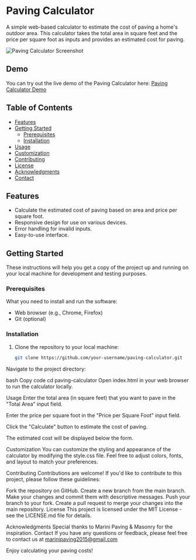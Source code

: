 # Paving Calculator

A simple web-based calculator to estimate the cost of paving a home's outdoor area. This calculator takes the total area in square feet and the price per square foot as inputs and provides an estimated cost for paving.

![Paving Calculator Screenshot](screenshot.png)

## Demo

You can try out the live demo of the Paving Calculator here: [Paving Calculator Demo](https://marinipavingandmasonry.com)

## Table of Contents

- [Features](#features)
- [Getting Started](#getting-started)
  - [Prerequisites](#prerequisites)
  - [Installation](#installation)
- [Usage](#usage)
- [Customization](#customization)
- [Contributing](#contributing)
- [License](#license)
- [Acknowledgments](#acknowledgments)
- [Contact](#contact)

## Features

- Calculate the estimated cost of paving based on area and price per square foot.
- Responsive design for use on various devices.
- Error handling for invalid inputs.
- Easy-to-use interface.

## Getting Started

These instructions will help you get a copy of the project up and running on your local machine for development and testing purposes.

### Prerequisites

What you need to install and run the software:

- Web browser (e.g., Chrome, Firefox)
- Git (optional)

### Installation

1. Clone the repository to your local machine:

   ```bash
   git clone https://github.com/your-username/paving-calculator.git
Navigate to the project directory:

bash
Copy code
cd paving-calculator
Open index.html in your web browser to run the calculator locally.

Usage
Enter the total area (in square feet) that you want to pave in the "Total Area" input field.

Enter the price per square foot in the "Price per Square Foot" input field.

Click the "Calculate" button to estimate the cost of paving.

The estimated cost will be displayed below the form.

Customization
You can customize the styling and appearance of the calculator by modifying the style.css file. Feel free to adjust colors, fonts, and layout to match your preferences.

Contributing
Contributions are welcome! If you'd like to contribute to this project, please follow these guidelines:

Fork the repository on GitHub.
Create a new branch from the main branch.
Make your changes and commit them with descriptive messages.
Push your branch to your fork.
Create a pull request to merge your changes into the main repository.
License
This project is licensed under the MIT License - see the LICENSE.md file for details.

Acknowledgments
Special thanks to Marini Paving & Masonry for the inspiration.
Contact
If you have any questions or feedback, please feel free to contact us at marinipaving2015@gmail.com

Enjoy calculating your paving costs!
